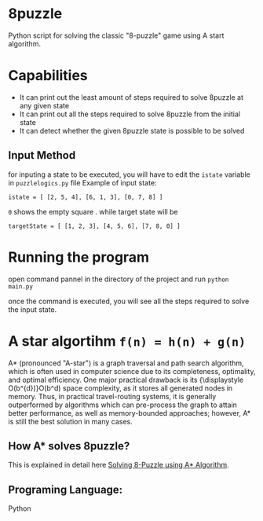 # 8puzzle
Python script for solving the classic "8-puzzle" game using A start algorithm.

# Capabilities
- It can print out the least amount of steps required to solve 8puzzle at any given state
- It can print out all the steps required to solve 8puzzle from the initial state
- It can detect whether the given 8puzzle state is possible to be solved

## Input Method
for inputing a state to be executed, you will have to edit the `istate` variable in `puzzlelogics.py` file
Example of input state: 

`istate = [
    [2, 5, 4],
    [6, 1, 3],
    [0, 7, 8]
]`

`0` shows the empty square . while target state will be 

`targetState = [
    [1, 2, 3],
    [4, 5, 6],
    [7, 8, 0]
]`


# Running the program
open command pannel in the directory of the project and run `python main.py`

once the command is executed, you will see all the steps required to solve the input state. 


# A star algortihm     `f(n) = h(n) + g(n)`
A* (pronounced "A-star") is a graph traversal and path search algorithm, which is often used in computer science due to its completeness, optimality, and optimal efficiency. One major practical drawback is its {\displaystyle O(b^{d})}O(b^d) space complexity, as it stores all generated nodes in memory. Thus, in practical travel-routing systems, it is generally outperformed by algorithms which can pre-process the graph to attain better performance, as well as memory-bounded approaches; however, A* is still the best solution in many cases.

## How A* solves 8puzzle?
This is explained in detail here [Solving 8-Puzzle using A* Algorithm](https://blog.goodaudience.com/solving-8-puzzle-using-a-algorithm-7b509c331288).


## Programing Language:
Python

